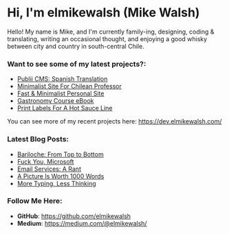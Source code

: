 # Hi, I'm elmikewalsh (Mike Walsh)




Hello! My name is Mike, and I'm currently family-ing, designing, coding & translating, writing an occasional thought, and enjoying a good whisky between city and country in south-central Chile.




### **Want to see some of my latest projects?:**
<!-- PORTFOLIO:START -->
- [Publii CMS: Spanish Translation](https://dev.elmikewalsh.com/publii-cms-spanish-translation/)
- [Minimalist Site For Chilean Professor](https://dev.elmikewalsh.com/minimalist-site-for-chilean-professor/)
- [Fast &amp; Minimalist Personal Site](https://dev.elmikewalsh.com/fast-and-minimalist-personal-site/)
- [Gastronomy Course eBook](https://dev.elmikewalsh.com/ebook-for-a-university-gastronomy-course/)
- [Print Labels For A Hot Sauce Line](https://dev.elmikewalsh.com/print-labels-for-a-hot-sauce-line/)
<!-- PORTFOLIO:END -->


You can see more of my recent projects here: https://dev.elmikewalsh.com/

### **Latest Blog Posts:**
<!-- BLOG-POST-LIST:START -->
- [Bariloche: From Top to Bottom](https://www.elmikewalsh.com/bariloche-from-top-to-bottom/)
- [Fuck You, Microsoft](https://www.elmikewalsh.com/fuck-you-microsoft/)
- [Email Services: A Rant](https://www.elmikewalsh.com/email-services-a-rant/)
- [A Picture Is Worth 1000 Words](https://www.elmikewalsh.com/a-picture-is-worth-1000-words/)
- [More Typing, Less Thinking](https://www.elmikewalsh.com/more-typing-less-thinking/)
<!-- BLOG-POST-LIST:END -->

### **Follow Me Here:**

- **GitHub**: https://github.com/elmikewalsh
- **Medium**: https://medium.com/@elmikewalsh/
